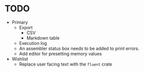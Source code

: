 # TODO

- Primary
  - Export
    - CSV
    - Markdown table
  - Execution log
  - An assembler status box needs to be added to print errors.
  - Add editor for presetting memory values
- Wishlist
  - Replace user facing text with the `fluent` crate
